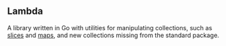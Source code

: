 ## Lambda

A library written in Go with utilities for manipulating collections, such as [slices](./slices) and [maps](./maps), and new collections missing from the standard package.
